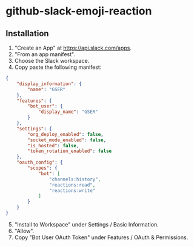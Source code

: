 # github-slack-emoji-reaction


## Installation

1. "Create an App" at https://api.slack.com/apps.
2. "From an app manifest".
3. Choose the Slack workspace.
4. Copy paste the following manifest:
```json
{
    "display_information": {
        "name": "GSER"
    },
    "features": {
		"bot_user": {
			"display_name": "GSER"
		}
	},
    "settings": {
        "org_deploy_enabled": false,
        "socket_mode_enabled": false,
        "is_hosted": false,
        "token_rotation_enabled": false
    },
    "oauth_config": {
		"scopes": {
			"bot": [
				"channels:history",
				"reactions:read",
				"reactions:write"
			]
		}
	}
}
```
5. "Install to Workspace" under Settings / Basic Information.
6. "Allow".
7. Copy "Bot User OAuth Token" under Features / OAuth & Permissions.
